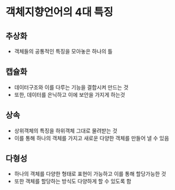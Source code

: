 # 객체지향언어의 4대 특징

## 추상화

- 객체들의 공통적인 특징을 모아놓은 하나의 틀

## 캡슐화

- 데이터구조와 이를 다루는 기능을 결합시켜 만드는 것
- 또한, 데이터를 은닉하고 이에 보안을 가지게 하는것

## 상속

- 상위객체의 특징을 하위객체 그대로 물려받는 것
- 이를 통해 하나의 객체를 가지고 새로운 다양한 객체를 만들어 낼 수 있음

## 다형성

- 하나의 객체를 다양한 형태로 표현이 가능하고 이를 통해 할당가능한 것
- 또한 객체를 할당하는 방식도 다양하게 할 수 있도록 함
